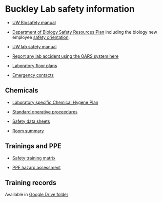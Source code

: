 # Buckley Lab safety information
* [UW Biosafety manual](https://ehs.washington.edu/system/files/resources/uw-biosafety-manual.pdf)

* [Department of Biology Safety Resources Plan](http://www.biology.washington.edu/admin-gateway) including the biology new employee [safety orientation](http://www.biology.washington.edu/sites/default/files/pdf/safety/BioNewEmployeeOrientation.pdf).

* [UW lab safety manual](http://www.ehs.washington.edu/manuals/lsm/index.shtm)

* [Report any lab accident using the OARS system here](http://www.ehs.washington.edu/ohsoars/index.shtm)

* [Laboratory floor plans](https://github.com/HuckleyLab/safety/blob/main/BuckleyFloorPlan.pdf)

* [Emergency contacts](https://github.com/HuckleyLab/safety/blob/main/BuckleyLab-emergency-information.pdf)

## Chemicals
* [Laboratory specific Chemical Hygene Plan](https://github.com/HuckleyLab/safety/blob/main/Laboratory-SpecificCHP_Buckley.pdf)

* [Standard operative proceedures](https://github.com/HuckleyLab/safety/tree/main/sds)

* [Safety data sheets](https://github.com/HuckleyLab/safety/tree/main/sds)

* [Room summary](https://github.com/HuckleyLab/safety/blob/main/RoomSummary.pdf)

## Trainings and PPE
* [Safety training matrix](https://github.com/HuckleyLab/safety/blob/main/ehslabsafetytrainmatrix_Buckley2020.pdf)

* [PPE hazard assessment](https://github.com/HuckleyLab/safety/blob/main/PPE-hazard-assessment_Buckley.pdf)

## Training records
Available in [Google Drive folder](https://drive.google.com/drive/folders/1Hfr-_HthjSKLm_6vKEbUimcoZEklHs4y?usp=sharing)
